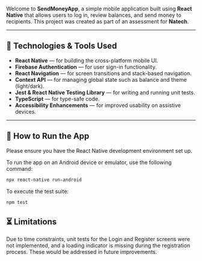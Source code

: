 Welcome to **SendMoneyApp**, a simple mobile application built using **React Native** that allows users to log in, review balances, and send money to recipients. 
This project was created as part of an assessment for **Natech**.

---

## 📱 Technologies & Tools Used

- **React Native** — for building the cross-platform mobile UI.
- **Firebase Authentication** — for user sign-in functionality.
- **React Navigation** — for screen transitions and stack-based navigation.
- **Context API** — for managing global state such as balance and theme (light/dark).
- **Jest & React Native Testing Library** — for writing and running unit tests.
- **TypeScript** — for type-safe code.
- **Accessibility Enhancements** — for improved usability on assistive devices.

---

## 🚀 How to Run the App

Please ensure you have the React Native development environment set up.

To run the app on an Android device or emulator, use the following command:

```bash
npx react-native run-android
```

To execute the test suite:

```bash
npm test
```

## ⏳ Limitations
Due to time constraints, unit tests for the Login and Register screens were not implemented, and a loading indicator is missing during the registration process. These would be addressed in future improvements.
